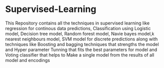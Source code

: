 # Supervised-Learning
This Repository contains all the techniques in supervised learning  like regression for continous data predictions, Classification using Logistic model, Decision tree model, Random forest model, Navie bayes model,k nearest neighbours model, SVM model for discrete predictions along with techniques like Boosting and bagging techniques that strengths the model and Hyper parameter Tunning that fits the best parameters for model and Voting classifier that helps to Make a single model from the results of all model and encodings
